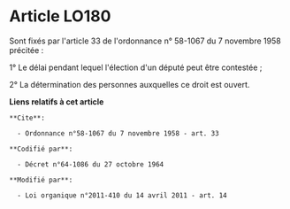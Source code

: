 # Article LO180

Sont fixés par l'article 33 de l'ordonnance n° 58-1067 du 7 novembre 1958 précitée : 

1° Le délai pendant lequel l'élection d'un député peut être contestée ; 

2° La détermination des personnes auxquelles ce droit est ouvert.

**Liens relatifs à cet article**

	**Cite**:

	  - Ordonnance n°58-1067 du 7 novembre 1958 - art. 33

	**Codifié par**:

	  - Décret n°64-1086 du 27 octobre 1964

	**Modifié par**:

	  - Loi organique n°2011-410 du 14 avril 2011 - art. 14
